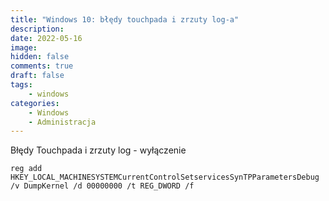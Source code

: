 ```yaml
---
title: "Windows 10: błędy touchpada i zrzuty log-a"
description: 
date: 2022-05-16
image: 
hidden: false
comments: true
draft: false
tags:
    - windows
categories:
    - Windows
    - Administracja
---
```


Błędy Touchpada i zrzuty log - wyłączenie

```
reg add HKEY_LOCAL_MACHINESYSTEMCurrentControlSetservicesSynTPParametersDebug /v DumpKernel /d 00000000 /t REG_DWORD /f
```